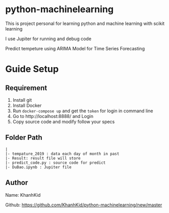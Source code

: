 # python-machinelearning

This is project personal for learning python and machine learning with scikit learning

I use Jupiter for running and debug code 

Predict tempeture using ARIMA Model for Time Series Forecasting

# Guide Setup 
## Requirement
1. Install git 
2. Install Docker 
3. Run `docker-compose up` and get the `token` for login in command line
4. Go to http://localhost:8888/ and Login
5. Copy source code and modify follow your specs

## Folder Path
    |
    |- tempature_2019 : data each day of month in past 
    |- Result: result file will store
    |- predict_code.py : source code for predict
    |- DuBao.ipynb : Jupiter file 

## Author

Name: KhanhKid

Github: https://github.com/KhanhKid/python-machinelearning/new/master
